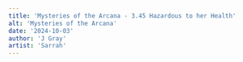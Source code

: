 ```yaml
---
title: 'Mysteries of the Arcana - 3.45 Hazardous to her Health'
alt: 'Mysteries of the Arcana'
date: '2024-10-03'
author: 'J Gray'
artist: 'Sarrah'
---
```

